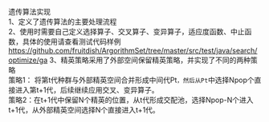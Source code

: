 遗传算法实现  
1、定义了遗传算法的主要处理流程  
2、使用时需要自己定义选择算子、交叉算子、变异算子，适应度函数、中止函数，具体的使用请查看测试代码样例  https://github.com/fruitdish/ArgorithmSet/tree/master/src/test/java/search/optimize/ga
3、精英策略采用了外部空间保留精英策略，并实现了不同的两种策略  
策略1： 将第t代种群与外部精英空间合并形成中间代Pt`，然后从Pt`中选择Npop个直接进入第t+1代，后续继续应用交叉、变异算子。  
策略2：在t+1代中保留N个精英的位置，从t代形成交配池，选择Npop-N个进入t+1代，从外部精英空间选择N个直接进入t+1代。

  
